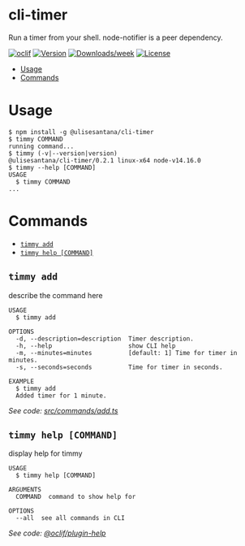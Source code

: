 cli-timer
=========

Run a timer from your shell. node-notifier is a peer dependency.

[![oclif](https://img.shields.io/badge/cli-oclif-brightgreen.svg)](https://oclif.io)
[![Version](https://img.shields.io/npm/v/cli-timer.svg)](https://npmjs.org/package/cli-timer)
[![Downloads/week](https://img.shields.io/npm/dw/cli-timer.svg)](https://npmjs.org/package/cli-timer)
[![License](https://img.shields.io/npm/l/cli-timer.svg)](https://github.com/ulisesantana/cli-timer/blob/master/package.json)

<!-- toc -->
* [Usage](#usage)
* [Commands](#commands)
<!-- tocstop -->
# Usage
<!-- usage -->
```sh-session
$ npm install -g @ulisesantana/cli-timer
$ timmy COMMAND
running command...
$ timmy (-v|--version|version)
@ulisesantana/cli-timer/0.2.1 linux-x64 node-v14.16.0
$ timmy --help [COMMAND]
USAGE
  $ timmy COMMAND
...
```
<!-- usagestop -->
# Commands
<!-- commands -->
* [`timmy add`](#timmy-add)
* [`timmy help [COMMAND]`](#timmy-help-command)

## `timmy add`

describe the command here

```
USAGE
  $ timmy add

OPTIONS
  -d, --description=description  Timer description.
  -h, --help                     show CLI help
  -m, --minutes=minutes          [default: 1] Time for timer in minutes.
  -s, --seconds=seconds          Time for timer in seconds.

EXAMPLE
  $ timmy add
  Added timer for 1 minute.
```

_See code: [src/commands/add.ts](https://github.com/ulisesantana/cli-timer/blob/v0.2.1/src/commands/add.ts)_

## `timmy help [COMMAND]`

display help for timmy

```
USAGE
  $ timmy help [COMMAND]

ARGUMENTS
  COMMAND  command to show help for

OPTIONS
  --all  see all commands in CLI
```

_See code: [@oclif/plugin-help](https://github.com/oclif/plugin-help/blob/v3.2.3/src/commands/help.ts)_
<!-- commandsstop -->
